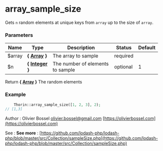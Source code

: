 # array_sample_size

Gets `n` random elements at unique keys from `array` up to the
size of `array`.



### Parameters
Name  |  Type  |  Description  |  Status  |  Default
------------  |  ------------  |  ------------  |  ------------  |  ------------
$array  |  **{ [Array](http://php.net/manual/en/language.types.array.php) }**  |  The array to sample  |  required  |
$n  |  **{ [Integer](http://php.net/manual/en/language.types.integer.php) }**  |  The number of elements to sample  |  optional  |  1

Return **{ [Array](http://php.net/manual/en/language.types.array.php) }** The random elements

### Example
```php
	Thorin::array_sample_size([1, 2, 3], 2);
// [1,3]
```
Author : Olivier Bossel [olivier.bossel@gmail.com](mailto:olivier.bossel@gmail.com) [https://olivierbossel.com](https://olivierbossel.com)

See : **See more** : [https://github.com/lodash-php/lodash-php/blob/master/src/Collection/sampleSize.php](https://github.com/lodash-php/lodash-php/blob/master/src/Collection/sampleSize.php)
